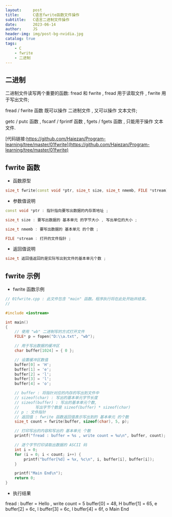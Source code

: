 ```yaml
---
layout:     post
title:      C语言fwrite函数文件操作
subtitle:   C语言二进制文件操作
date:       2023-06-14
author:     JS
header-img: img/post-bg-nvidia.jpg
catalog: true
tags:
    - C
    - fwrite
    - 二进制
---
```


## 二进制

二进制文件读写两个重要的函数: fread 和 fwrite , fread 用于读取文件 , fwrite 用于写出文件;

fread / fwrite 函数 既可以操作 二进制文件 , 又可以操作 文本文件;

getc / putc 函数 , fscanf / fprintf 函数 , fgets / fgets 函数 , 只能用于操作 文本文件.

[代码链接:https://github.com/Haiezan/Program-learning/tree/master/01fwrite](https://github.com/Haiezan/Program-learning/tree/master/01fwrite)

## fwrite 函数

* 函数原型

```C++
size_t fwrite(const void *ptr, size_t size, size_t nmemb, FILE *stream)
```

* 参数值说明

```C++
const void *ptr : 指针指向要写出数据的内存首地址 ;

size_t size : 要写出数据的 基本单元 的字节大小 , 写出单位的大小 ;

size_t nmemb : 要写出数据的 基本单元 的个数 ;

FILE *stream : 打开的文件指针 ;
```


* 返回值说明

```C++
size_t 返回值返回的是实际写出到文件的基本单元个数 ;
```

## fwrite 示例

* fwrite 函数示例

```C
// 01fwrite.cpp : 此文件包含 "main" 函数。程序执行将在此处开始并结束。
//

#include <iostream>

int main()
{
    // 使用 "wb" 二进制写的方式打开文件
    FILE* p = fopen("D:\\a.txt", "wb");

    // 用于写出数据的缓冲区
    char buffer[1024] = { 0 };

    // 设置缓冲区数值
    buffer[0] = 'H';
    buffer[1] = 'e';
    buffer[2] = 'l';
    buffer[3] = 'l';
    buffer[4] = 'o';

    // buffer : 将指针对应的内存的写出到文件中
    // sizeof(char) : 写出的基本单元字节长度
    // sizeof(buffer) : 写出的基本单元个数,
    //       写出字节个数是 sizeof(buffer) * sizeof(char)
    // p : 文件指针
    // 返回值 : fwrite 函数返回值表示写出到的 基本单元 的个数
    size_t count = fwrite(buffer, sizeof(char), 5, p);

    // 打印写出的内容和写出的 基本单元 个数
    printf("fread : buffer = %s , write count = %u\n", buffer, count);

    // 逐个字节打印读取出数据的 ASCII 码
    int i = 0;
    for (i = 0; i < count; i++) {
        printf("buffer[%d] = %x, %c\n", i, buffer[i], buffer[i]);
    }

    printf("Main End\n");
    return 0;
}
```

* 执行结果

fread : buffer = Hello , write count = 5
buffer[0] = 48, H
buffer[1] = 65, e
buffer[2] = 6c, l
buffer[3] = 6c, l
buffer[4] = 6f, o
Main End



